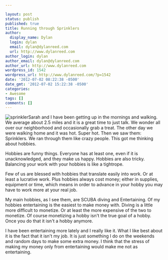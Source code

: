 ```yaml
---

layout: post
status: publish
published: true
title: Running through Sprinklers
author:
  display_name: Dylan
  login: dylan
  email: dylan@dylanreed.com
  url: http://www.dylanreed.com
author_login: dylan
author_email: dylan@dylanreed.com
author_url: http://www.dylanreed.com
wordpress_id: 1542
wordpress_url: http://www.dylanreed.com/?p=1542
date: '2012-07-02 08:22:38 -0500'
date_gmt: '2012-07-02 15:22:38 -0500'
categories:
- Awesome
tags: []
comments: []
---
```


![][1]Sarah and I have been getting up in the mornings and walking. We average about 2.5 miles and it is a great time to just talk. We wonder all over our neighborhood and occasionally grab a treat. The other day we were walking home and it was hot. Super hot. Then we saw them: Sprinklers. We ran through them like crazy people. This got me thinking about hobbies.

   [1]: http://www.homedepot.com/hdus/en_US/DTCCOM/HomePage/Know_How/Buying_Guides/Outdoors_Buying_Guide/Garden_Center_Buying_Guides/Sprinklers/Images/0610gcbglg_Sprinklers.jpg (sprinkler)

Hobbies are funny things. Everyone has at least one, even if it is unacknowledged, and they make us happy. Hobbies are also tricky. Balancing your work with your hobbies is like a tightrope.

Few of us are blessed with hobbies that translate easily into work. Or at least a lucrative work. Plus hobbies always cost money; either in supplies, equipment or time, which means in order to advance in your hobby you may have to work more at your real job.

My main hobbies, as I see them, are SCUBA diving and Entertaining. Of my hobbies entertaining is the easiest to make money with. Diving is a little more difficult to monetize. Or at least the more expensive of the two to monetize. Of course monetizing a hobby isn't the true goal of a hobby. Once you do that it isn't a hobby anymore.

I have been entertaining more lately and I really like it. What I like best about it is the fact that it isn't my job. It is just something I do on the weekends and random days to make some extra money. I think that the stress of making my money only from entertaining would make me not as entertaining.

 
